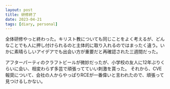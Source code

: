 ```yaml
---
layout: post
title: 研修終了
date: 2023-04-21
tags: [diary, personal]
---
```

全体研修やっと終わった。キリスト教についても同じことをよく考えるが、どんなことでも人に押し付けられるのと主体的に取り入れるのではまったく違う。いかに素晴らしいアイデアでも出会い方が重要だと再確認された三週間だった。

アフターパーティのクラフトビールが微妙だったが、小学校の友人に12年ぶりくらいに会い、相変わらず多芸で頑張ってていい刺激を貰った。
それから、CVE報奨について、会社の人からやっぱりRCEが一番偉いと言われたので、頑張って見つけるしかない。
